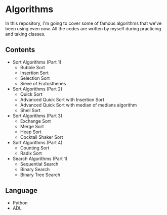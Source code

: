 # Algorithms

In this repository, I'm going to cover some of famous algorithms that we've been using even now. 
All the codes are written by myself during practicing and taking classes.

## Contents

- Sort Algorithms (Part 1)
  * Bubble Sort
  * Insertion Sort
  * Selection Sort
  * Sieve of Eratosthenes
- Sort Algorithms (Part 2)
  * Quick Sort
  * Advanced Quick Sort with Insertion Sort
  * Advanced Quick Sort with median of medians algorithm
  * Shell Sort
- Sort Algorithms (Part 3)
  * Exchange Sort
  * Merge Sort
  * Heap Sort
  * Cocktail Shaker Sort
- Sort Algorithms (Part 4)
  * Counting Sort
  * Radix Sort
- Search Algorithms (Part 1)
  * Sequential Search
  * Binary Search
  * Binary Tree Search

## Language
- Python
- ADL
